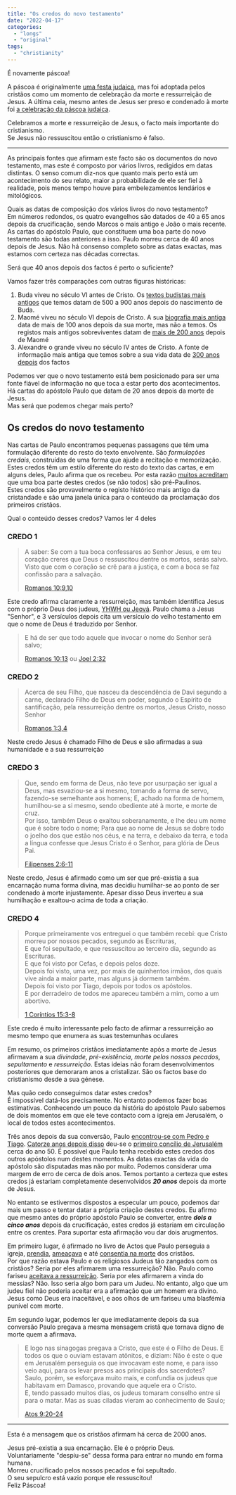 ```yaml
---
title: "Os credos do novo testamento"
date: "2022-04-17"
categories: 
  - "longs"
  - "original"
tags: 
  - "christianity"
---
```


É novamente páscoa!

A páscoa é originalmente [uma festa judaica](https://pt.wikipedia.org/wiki/Pessach), mas foi adoptada pelos cristãos como um momento de celebração da morte e ressurreição de Jesus. A última ceia, mesmo antes de Jesus ser preso e condenado à morte foi [a celebração da páscoa judaica](https://www.bibliaonline.com.br/acf/mt/26/19).

Celebramos a morte e ressurreição de Jesus, o facto mais importante do cristianismo.  
Se Jesus não ressuscitou então o cristianismo é falso.

* * *

As principais fontes que afirmam este facto são os documentos do novo testamento, mas este é composto por vários livros, redigidos em datas distintas. O senso comum diz-nos que quanto mais perto está um acontecimento do seu relato, maior a probabilidade de ele ser fiel à realidade, pois menos tempo houve para embelezamentos lendários e mitológicos.

Quais as datas de composição dos vários livros do novo testamento?  
Em números redondos, os quatro evangelhos são datados de 40 a 65 anos depois da crucificação, sendo Marcos o mais antigo e João o mais recente. As cartas do apóstolo Paulo, que constituem uma boa parte do novo testamento são todas anteriores a isso. Paulo morreu cerca de 40 anos depois de Jesus. Não há consenso completo sobre as datas exactas, mas estamos com certeza nas décadas correctas.

Será que 40 anos depois dos factos é perto o suficiente?

Vamos fazer três comparações com outras figuras históricas:

1. Buda viveu no século VI antes de Cristo. Os [textos budistas mais antigos](https://en.wikipedia.org/wiki/Gandh%C4%81ran_Buddhist_texts) que temos datam de 500 a 900 anos depois do nascimento de Buda.
2. Maomé viveu no século VI depois de Cristo. A sua [biografia mais antiga](https://en.wikipedia.org/wiki/Ibn_Ishaq#Biography_of_Muhammad_(S%C4%ABrat_Ras%C5%ABl_All%C4%81h)) data de mais de 100 anos depois da sua morte, mas não a temos. Os registos mais antigos sobreviventes datam de [mais de 200 anos](https://en.wikipedia.org/wiki/Muhammad#Early_biographies) depois de Maomé
3. Alexandre o grande viveu no século IV antes de Cristo. A fonte de informação mais antiga que temos sobre a sua vida data de [300 anos depois](https://en.wikipedia.org/wiki/Diodorus_Siculus) dos factos

Podemos ver que o novo testamento está bem posicionado para ser uma fonte fiável de informação no que toca a estar perto dos acontecimentos. Há cartas do apóstolo Paulo que datam de 20 anos depois da morte de Jesus.  
Mas será que podemos chegar mais perto?

## Os credos do novo testamento

Nas cartas de Paulo encontramos pequenas passagens que têm uma formulação diferente do resto do texto envolvente. São _formulações credais_, construídas de uma forma que ajude a recitação e memorização.  
Estes credos têm um estilo diferente do resto do texto das cartas, e em alguns deles, Paulo afirma que os recebeu. Por esta razão [muitos acreditam](https://ehrmanblog.org/was-jesus-made-god-by-god/) que uma boa parte destes credos (se não todos) são pré-Paulinos.  
Estes credos são provavelmente o registo histórico mais antigo da cristandade e são uma janela única para o conteúdo da proclamação dos primeiros cristãos.

Qual o conteúdo desses credos? Vamos ler 4 deles

### CREDO 1

> A saber: Se com a tua boca confessares ao Senhor Jesus, e em teu coração creres que Deus o ressuscitou dentre os mortos, serás salvo. Visto que com o coração se crê para a justiça, e com a boca se faz confissão para a salvação.
> 
> [Romanos 10:9,10](https://www.bibliaonline.com.br/acf/rm/10/9,10)

Este credo afirma claramente a ressurreição, mas também identifica Jesus com o próprio Deus dos judeus, [YHWH ou Jeová](https://en.wikipedia.org/wiki/Tetragrammaton). Paulo chama a Jesus "Senhor", e 3 versículos depois cita um versículo do velho testamento em que o nome de Deus é traduzido por Senhor.

> E há de ser que todo aquele que invocar o nome do Senhor será salvo;
> 
> [Romanos 10:13](https://www.bibliaonline.com.br/acf/rm/10/13) ou [Joel 2:32](https://www.bibliaonline.com.br/acf/jl/2/32)

### CREDO 2

> Acerca de seu Filho, que nasceu da descendência de Davi segundo a carne, declarado Filho de Deus em poder, segundo o Espírito de santificação, pela ressurreição dentre os mortos, Jesus Cristo, nosso Senhor
> 
> [Romanos 1:3,4](https://www.bibliaonline.com.br/acf/rm/1/3,4)

Neste credo Jesus é chamado Filho de Deus e são afirmadas a sua humanidade e a sua ressurreição

### CREDO 3

> Que, sendo em forma de Deus, não teve por usurpação ser igual a Deus, mas esvaziou-se a si mesmo, tomando a forma de servo, fazendo-se semelhante aos homens; E, achado na forma de homem, humilhou-se a si mesmo, sendo obediente até à morte, e morte de cruz.  
> Por isso, também Deus o exaltou soberanamente, e lhe deu um nome que é sobre todo o nome; Para que ao nome de Jesus se dobre todo o joelho dos que estão nos céus, e na terra, e debaixo da terra, e toda a língua confesse que Jesus Cristo é o Senhor, para glória de Deus Pai.
> 
> [Filipenses 2:6-11](https://www.bibliaonline.com.br/acf/fp/2/6-11)

Neste credo, Jesus é afirmado como um ser que pré-existia a sua encarnação numa forma divina, mas decidiu humilhar-se ao ponto de ser condenado à morte injustamente. Apesar disso Deus inverteu a sua humilhação e exaltou-o acima de toda a criação.

### CREDO 4

> Porque primeiramente vos entreguei o que também recebi: que Cristo morreu por nossos pecados, segundo as Escrituras,  
> E que foi sepultado, e que ressuscitou ao terceiro dia, segundo as Escrituras.  
> E que foi visto por Cefas, e depois pelos doze.  
> Depois foi visto, uma vez, por mais de quinhentos irmãos, dos quais vive ainda a maior parte, mas alguns já dormem também.  
> Depois foi visto por Tiago, depois por todos os apóstolos.  
> E por derradeiro de todos me apareceu também a mim, como a um abortivo.
> 
> [1 Coríntios 15:3-8](https://www.bibliaonline.com.br/acf/1co/15/3-8)

Este credo é muito interessante pelo facto de afirmar a ressurreição ao mesmo tempo que enumera as suas testemunhas oculares

Em resumo, os primeiros cristãos imediatamente após a morte de Jesus afirmavam a sua _divindade_, _pré-existência_, _morte pelos nossos pecados_, _sepultamento_ e _ressurreição_. Estas ideias não foram desenvolvimentos posteriores que demoraram anos a cristalizar. São os factos base do cristianismo desde a sua génese.

Mas quão cedo conseguimos datar estes credos?  
É impossível datá-los precisamente. No entanto podemos fazer boas estimativas. Conhecendo um pouco da história do apóstolo Paulo sabemos de dois momentos em que ele teve contacto com a igreja em Jerusalém, o local de todos estes acontecimentos.

Três anos depois da sua conversão, Paulo [encontrou-se com Pedro e Tiago](https://www.bibliaonline.com.br/acf/gl/1/18-20). [Catorze anos depois disso](https://www.bibliaonline.com.br/acf/gl/2/1) deu-se o [primeiro concílio de Jerusalém](https://pt.wikipedia.org/wiki/Conc%C3%ADlio_de_Jerusal%C3%A9m) cerca do ano 50. É possivel que Paulo tenha recebido estes credos dos outros apóstolos num destes momentos. As datas exactas da vida do apóstolo são disputadas mas não por muito. Podemos considerar uma margem de erro de cerca de dois anos. Temos portanto a certeza que estes credos já estariam completamente desenvolvidos **_20 anos_** depois da morte de Jesus.

No entanto se estivermos dispostos a especular um pouco, podemos dar mais um passo e tentar datar a própria criação destes credos. Eu afirmo que mesmo antes do próprio apóstolo Paulo se converter, entre _**dois a cinco anos**_ depois da crucificação, estes credos já estariam em circulação entre os crentes. Para suportar esta afirmação vou dar dois arugmentos.

Em primeiro lugar, é afirmado no livro de Actos que Paulo perseguia a igreja, [prendia](https://www.bibliaonline.com.br/acf/atos/8/3), [ameaçava](https://www.bibliaonline.com.br/acf/atos/9/1) e até [consentia na morte](https://www.bibliaonline.com.br/acf/atos/22/20) dos cristãos.  
Por que razão estava Paulo e os religiosos Judeus tão zangados com os cristãos? Seria por eles afirmarem uma ressurreição? Não. Paulo como fariseu [aceitava a ressurreição](https://www.bibliaonline.com.br/acf/atos/23/8). Seria por eles afirmarem a vinda do messias? Não. Isso seria algo bom para um Judeu. No entanto, algo que um judeu fiel não poderia aceitar era a afirmação que um homem era divino. Jesus como Deus era inaceitável, e aos olhos de um fariseu uma blasfémia punível com morte.

Em segundo lugar, podemos ler que imediatamente depois da sua conversão Paulo pregava a mesma mensagem cristã que tornava digno de morte quem a afirmava.

> E logo nas sinagogas pregava a Cristo, que este é o Filho de Deus. E todos os que o ouviam estavam atônitos, e diziam: Não é este o que em Jerusalém perseguia os que invocavam este nome, e para isso veio aqui, para os levar presos aos principais dos sacerdotes?  
> Saulo, porém, se esforçava muito mais, e confundia os judeus que habitavam em Damasco, provando que aquele era o Cristo.  
> E, tendo passado muitos dias, os judeus tomaram conselho entre si para o matar. Mas as suas ciladas vieram ao conhecimento de Saulo;
> 
> [Atos 9:20-24](https://www.bibliaonline.com.br/acf/atos/9/20-24)

* * *

Esta é a mensagem que os cristãos afirmam há cerca de 2000 anos.

Jesus pré-existia a sua encarnação. Ele é o próprio Deus.  
Voluntariamente "despiu-se" dessa forma para entrar no mundo em forma humana.  
Morreu crucificado pelos nossos pecados e foi sepultado.  
O seu sepulcro está vazio porque ele ressuscitou!  
Feliz Páscoa!

